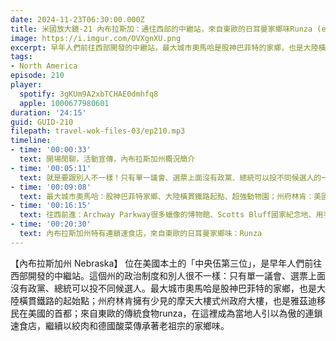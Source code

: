 ```yaml
---
date: 2024-11-23T06:30:00.000Z
title: 米國放大鏡-21 內布拉斯加：通往西部的中繼站，來自東歐的日耳曼家鄉味Runza (ep.210)
image: https://i.imgur.com/OVXgnXU.png
excerpt: 早年人們前往西部開發的中繼站，最大城市奧馬哈是股神巴菲特的家鄉，也是大陸橫貫鐵路的起始點；州府林肯是美國的雅茲迪人首都；來自東歐的傳統食物runza，在這裡繼續以絞肉和德國酸菜傳承著老祖宗的家鄉味。
tags:
- North America
episode: 210
player:
  spotify: 3gKUm9A2xbTCHAE0dmhfq8
  apple: 1000677980601
duration: '24:15'
guid: GUID-210
filepath: travel-wok-files-03/ep210.mp3
timeline:
- time: '00:00:33'
  text: 開場閒聊，活動宣傳，內布拉斯加州概況簡介
- time: '00:05:11'
  text: 就是要跟別人不一樣！只有單一議會、選票上面沒有政黨、總統可以投不同候選人的一州
- time: '00:09:08'
  text: 最大城市奧馬哈：股神巴菲特家鄉、大陸橫貫鐵路起點、超強動物園；州府林肯：美國的雅茲迪人首都
- time: '00:16:15'
  text: 往西前進：Archway Parkway很多蠟像的博物館、Scotts Bluff國家紀念地、用手種出來的國家森林
- time: '00:20:30'
  text: 內布拉斯加州特有連鎖速食店，來自東歐的日耳曼家鄉味：Runza
---
```

【內布拉斯加州 Nebraska】 位在美國本土的「中央伍第三位」，是早年人們前往西部開發的中繼站。這個州的政治制度和別人很不一樣：只有單一議會、選票上面沒有政黨、總統可以投不同候選人。最大城市奧馬哈是股神巴菲特的家鄉，也是大陸橫貫鐵路的起始點；州府林肯擁有少見的摩天大樓式州政府大樓，也是雅茲迪移民在美國的首都；來自東歐的傳統食物runza，在這裡成為當地人引以為傲的連鎖速食店，繼續以絞肉和德國酸菜傳承著老祖宗的家鄉味。
